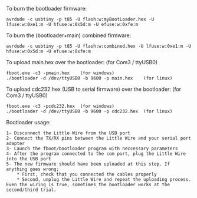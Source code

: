 To burn the bootloader firmware: 

	avrdude -c usbtiny -p t85 -U flash:w:myBootLoader.hex -U lfuse:w:0xe1:m -U hfuse:w:0x5d:m -U efuse:w:0xfe:m

To burn the (bootloader+main) combined firmware: 

	avrdude -c usbtiny -p t85 -U flash:w:combined.hex -U lfuse:w:0xe1:m -U hfuse:w:0x5d:m -U efuse:w:0xfe:m
 	
To upload main.hex over the bootloader: (for Com3 / ttyUSB0)
	
	fboot.exe -c3 -pmain.hex	(for windows)
	./bootloader -d /dev/ttyUSB0 -b 9600 -p main.hex	(for linux)

To upload cdc232.hex (USB to serial firmware) over the bootloader: (for Com3 / ttyUSB0)

	fboot.exe -c3 -pcdc232.hex	(for windows)
	./bootloader -d /dev/ttyUSB0 -b 9600 -p cdc232.hex	(for linux)
	
Bootloader usage:
	
	1- Disconnect the Little Wire from the USB port
	2- Connect the TX/RX pins between the Little Wire and your serial port adapter
	3- Launch the fboot/bootloader program with neccessary parameters
	4- After the program connected to the com port, plug the Little Wire into the USB port
	5- The new firmware should have been uploaded at this step. If anything goes wrong; 
		* First, check that you connected the cables properly
		* Second, unplug the Little Wire and repeat the uploading process. Even the wiring is true, sometimes the bootloader works at the second/third trial.
